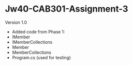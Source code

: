 # Jw40-CAB301-Assignment-3
Version 1.0 
- Added code from Phase 1:
- IMember
- IMemberCollections 
- Member
- MemberCollections
- Program.cs (used for testing)

